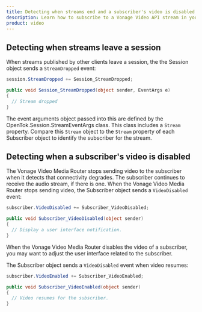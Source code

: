 ```yaml
---
title: Detecting when streams end and a subscriber's video is disabled
description: Learn how to subscribe to a Vonage Video API stream in your Windows application. Once you have connected to a session, you can subscribe to a stream to view video, audio, and signalling data.
product: video
---
```


## Detecting when streams leave a session

When streams published by other clients leave a session, the the Session object sends a `StreamDropped` event:

```c#
session.StreamDropped += Session_StreamDropped;

public void Session_StreamDropped(object sender, EventArgs e)
{
  // Stream dropped
}
```

The event arguments object passed into this are defined by the OpenTok.Session.StreamEventArgs class. This class includes a `Stream` property. Compare this `Stream` object to the `Stream` property of each Subscriber object to identify the subscriber for the stream.

## Detecting when a subscriber's video is disabled

The Vonage Video Media Router stops sending video to the subscriber when it detects that connectivity degrades. The subscriber continues to receive the audio stream, if there is one. When the Vonage Video Media Router stops sending video, the Subscriber object sends a `VideoDisabled` event:

```c#
subscriber.VideoDisabled += Subscriber_VideoDisabled;

public void Subscriber_VideoDisabled(object sender)
{
  // Display a user interface notification.
}
```

When the Vonage Video Media Router disables the video of a subscriber, you may want to adjust the user interface related to the subscriber.

The Subscriber object sends a `VideoDisabled` event when video resumes:

```c#
subscriber.VideoEnabled += Subscriber_VideoEnabled;

public void Subscriber_VideoEnabled(object sender)
{
  // Video resumes for the subscriber.
}
```
